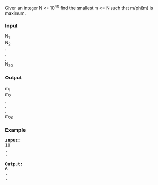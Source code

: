 <p>Given an integer N &lt;= 10<sup>40</sup> find the smallest m &lt;= N such that m/phi(m) is maximum.</p>

<h3>Input</h3>
<p>N<sub>1</sub><br>N<sub>2</sub><br>.<br>.<br>.<br>N<sub>20</sub>

</p><h3>Output</h3>
<p>m<sub>1</sub><br>m<sub>2</sub><br>.<br>.<br>.<br>m<sub>20</sub></p>

<h3>Example</h3>
<pre><strong>Input:</strong>
10
.
.</pre>

<pre><strong>Output:</strong>
6
.
.</pre>